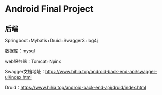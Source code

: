 # Android Final Project

## 后端

Springboot+Mybatis+Druid+Swagger3+log4j

数据库：mysql

web服务器：Tomcat+Nginx

Swagger文档地址：https://www.hihia.top/android-back-end-api/swagger-ui/index.html

Druid：https://www.hihia.top/android-back-end-api/druid/index.html